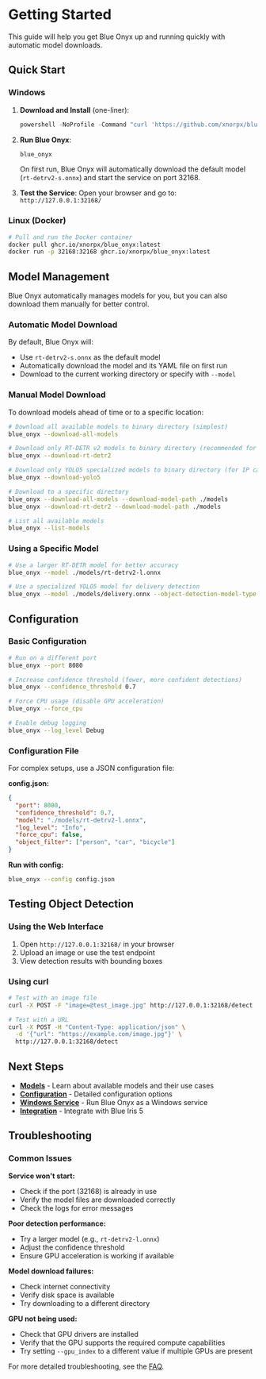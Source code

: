 # Getting Started

This guide will help you get Blue Onyx up and running quickly with automatic model downloads.

## Quick Start

### Windows

1. **Download and Install** (one-liner):
   ```powershell
   powershell -NoProfile -Command "curl 'https://github.com/xnorpx/blue-onyx/releases/latest/download/install_latest_blue_onyx.ps1' -o 'install_latest_blue_onyx.ps1'; Unblock-File '.\install_latest_blue_onyx.ps1'; powershell.exe -ExecutionPolicy Bypass -File '.\install_latest_blue_onyx.ps1'"
   ```

2. **Run Blue Onyx**:
   ```powershell
   blue_onyx
   ```

   On first run, Blue Onyx will automatically download the default model (`rt-detrv2-s.onnx`) and start the service on port 32168.

3. **Test the Service**:
   Open your browser and go to: `http://127.0.0.1:32168/`

### Linux (Docker)

```bash
# Pull and run the Docker container
docker pull ghcr.io/xnorpx/blue_onyx:latest
docker run -p 32168:32168 ghcr.io/xnorpx/blue_onyx:latest
```

## Model Management

Blue Onyx automatically manages models for you, but you can also download them manually for better control.

### Automatic Model Download

By default, Blue Onyx will:
- Use `rt-detrv2-s.onnx` as the default model
- Automatically download the model and its YAML file on first run
- Download to the current working directory or specify with `--model`

### Manual Model Download

To download models ahead of time or to a specific location:

```bash
# Download all available models to binary directory (simplest)
blue_onyx --download-all-models

# Download only RT-DETR v2 models to binary directory (recommended for general use)
blue_onyx --download-rt-detr2

# Download only YOLO5 specialized models to binary directory (for IP cameras/delivery)
blue_onyx --download-yolo5

# Download to a specific directory
blue_onyx --download-all-models --download-model-path ./models
blue_onyx --download-rt-detr2 --download-model-path ./models

# List all available models
blue_onyx --list-models
```

### Using a Specific Model

```bash
# Use a larger RT-DETR model for better accuracy
blue_onyx --model ./models/rt-detrv2-l.onnx

# Use a specialized YOLO5 model for delivery detection
blue_onyx --model ./models/delivery.onnx --object-detection-model-type yolo5
```

## Configuration

### Basic Configuration

```bash
# Run on a different port
blue_onyx --port 8080

# Increase confidence threshold (fewer, more confident detections)
blue_onyx --confidence_threshold 0.7

# Force CPU usage (disable GPU acceleration)
blue_onyx --force_cpu

# Enable debug logging
blue_onyx --log_level Debug
```

### Configuration File

For complex setups, use a JSON configuration file:

**config.json:**
```json
{
  "port": 8080,
  "confidence_threshold": 0.7,
  "model": "./models/rt-detrv2-l.onnx",
  "log_level": "Info",
  "force_cpu": false,
  "object_filter": ["person", "car", "bicycle"]
}
```

**Run with config:**
```bash
blue_onyx --config config.json
```

## Testing Object Detection

### Using the Web Interface

1. Open `http://127.0.0.1:32168/` in your browser
2. Upload an image or use the test endpoint
3. View detection results with bounding boxes

### Using curl

```bash
# Test with an image file
curl -X POST -F "image=@test_image.jpg" http://127.0.0.1:32168/detect

# Test with a URL
curl -X POST -H "Content-Type: application/json" \
  -d '{"url": "https://example.com/image.jpg"}' \
  http://127.0.0.1:32168/detect
```

## Next Steps

- **[Models](models.md)** - Learn about available models and their use cases
- **[Configuration](configuration.md)** - Detailed configuration options
- **[Windows Service](windows_service.md)** - Run Blue Onyx as a Windows service
- **[Integration](configure_blue_iris_5.md)** - Integrate with Blue Iris 5

## Troubleshooting

### Common Issues

**Service won't start:**
- Check if the port (32168) is already in use
- Verify the model files are downloaded correctly
- Check the logs for error messages

**Poor detection performance:**
- Try a larger model (e.g., `rt-detrv2-l.onnx`)
- Adjust the confidence threshold
- Ensure GPU acceleration is working if available

**Model download failures:**
- Check internet connectivity
- Verify disk space is available
- Try downloading to a different directory

**GPU not being used:**
- Check that GPU drivers are installed
- Verify that the GPU supports the required compute capabilities
- Try setting `--gpu_index` to a different value if multiple GPUs are present

For more detailed troubleshooting, see the [FAQ](faq.md).